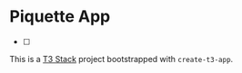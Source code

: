 # Piquette App

- [ ] 

This is a [T3 Stack](https://create.t3.gg/) project bootstrapped with `create-t3-app`.

